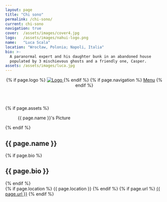 ```yaml
---
layout: page
title: "Chi sono"
permalink: /chi-sono/
current: chi-sono
navigation: true
cover:  /assets/images/cover4.jpg
logo:   /assets/images/nahui-logo.png
name:   "Luca Scala"
location: "Wrocław, Polonia; Napoli, Italia"
bio: >-
  A paranormal expert and his daughter bunk in an abandoned house
  populated by 3 mischievous ghosts and a friendly one, Casper.
assets: /assets/images/luca.jpg
---
```


<!-- Featured header -->
<header
  class="main-header author-head{% if page.cover %} has-cover{% endif %}"
  {% if page.cover %}
    style="background-image:url({{ page.cover | relative_url }});"
  {% endif %}>
  <nav class="main-nav overlay clearfix">
    {% if page.logo %}
      <a class="blog-logo" href="{{ "/" | relative_url }}">
        <img src="{{ page.logo | relative_url }}" alt="Logo" />
      </a>
    {% endif %}
    {% if page.navigation %}
      <a class="menu-button icon-menu" href="#"><span class="word">Menu</span></a>
    {% endif %}
  </nav>
</header>

<!-- Author profile -->
<section class="author-profile inner">
  {% if page.assets %}
    <figure class="author-image">
      <div
        class="img"
        style="background-image:url({{ page.assets | relative_url }});">
        <span class="hidden">{{ page.name }}'s Picture</span>
      </div>
    </figure>
  {% endif %}
  <h1 class="author-title">{{ page.name }}</h1>
  {% if page.bio %}
    <div style="text-align: justify; text-justify: inter-word;">
      <h2 class="author-bio">{{ page.bio }}</h2>
    </div>
  {% endif %}
  <div class="author-meta">
    {% if page.location %}
      <span class="author-location icon-location">{{ page.location }}</span>
    {% endif %}
    {% if page.url %}
      <span class="author-link icon-link">
        <a href="{{ page.url_full }}">{{ page.url }}</a>
      </span>
    {% endif %}
  </div>
</section>
